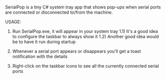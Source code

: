 SerialPop is a tiny C# system tray app that shows pop-ups when serial ports are connected or disconnected to/from the machine.

USAGE:
1) Run SerialPop.exe, it will appear in your system tray
1.1) It's a good idea to configure the taskbar to always show it
1.2) Another good idea would be to have it run during startup

2) Whenever a serial port appears or disappears you'll get a toast notification with the details

3) Right-click on the taskbar icons to see all the currently connected serial ports
